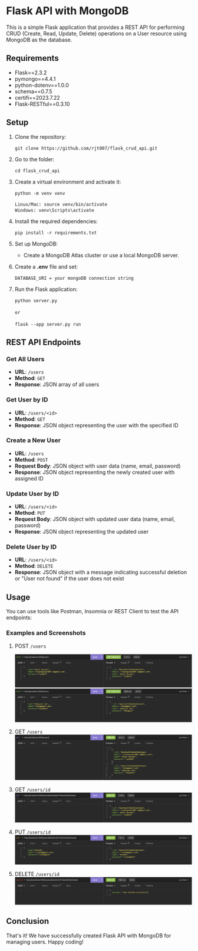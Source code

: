 # Flask API with MongoDB

This is a simple Flask application that provides a REST API for performing CRUD (Create, Read, Update, Delete) operations on a User resource using MongoDB as the database.

## Requirements

- Flask==2.3.2
- pymongo==4.4.1
- python-dotenv==1.0.0
- schema==0.7.5
- certifi==2023.7.22
- Flask-RESTful==0.3.10

## Setup

1. Clone the repository:
    ```
    git clone https://github.com/rjt007/flask_crud_api.git
    ```
2. Go to the folder:
    ```
    cd flask_crud_api
    ```
3. Create a virtual environment and activate it:
    ```
    python -m venv venv
    ```
    ```
    Linux/Mac: source venv/bin/activate 
    Windows: venv\Scripts\activate
    ```
4. Install the required dependencies:
    ```
    pip install -r requirements.txt
    ```

5.  Set up MongoDB:
    - Create a MongoDB Atlas cluster or use a local MongoDB server.

6. Create a **.env** file and set:
    ```
    DATABASE_URI = your mongoDB connection string
    ```

7. Run the Flask application:
    ```
    python server.py

    or

    flask --app server.py run
    ```

## REST API Endpoints

### Get All Users

- **URL**: `/users`
- **Method**: `GET`
- **Response**: JSON array of all users

### Get User by ID

- **URL**: `/users/<id>`
- **Method**: `GET`
- **Response**: JSON object representing the user with the specified ID

### Create a New User

- **URL**: `/users`
- **Method**: `POST`
- **Request Body**: JSON object with user data (name, email, password)
- **Response**: JSON object representing the newly created user with assigned ID

### Update User by ID

- **URL**: `/users/<id>`
- **Method**: `PUT`
- **Request Body**: JSON object with updated user data (name, email, password)
- **Response**: JSON object representing the updated user

### Delete User by ID

- **URL**: `/users/<id>`
- **Method**: `DELETE`
- **Response**: JSON object with a message indicating successful deletion or "User not found" if the user does not exist

## Usage

You can use tools like Postman, Insomnia or REST Client to test the API endpoints:

### Examples and Screenshots

1. POST `/users`

    ![POST REQUEST](test/img/POST1.png)
    ![POST REQUEST](test/img/POST2.png)

2. GET `/users`
    ![GET REQUEST](test/img/GET.png)

3. GET `/users/id`
    ![GET REQUEST](test/img/GET_ID.png)

4. PUT `/users/id`
    ![GET REQUEST](test/img/PUT.png)

5. DELETE `/users/id`
    ![GET REQUEST](test/img/DELETE.png)

## Conclusion
That's it! We have successfully created Flask API with MongoDB for managing users. Happy coding!
